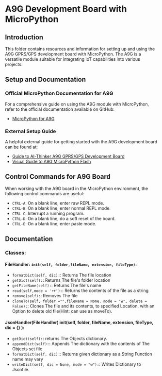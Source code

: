 
# A9G Development Board with MicroPython

## Introduction
This folder contains resources and information for setting up and using the A9G GPRS/GPS development board with MicroPython. The A9G is a versatile module suitable for integrating IoT capabilities into various projects.

## Setup and Documentation

### Official MicroPython Documentation for A9G
For a comprehensive guide on using the A9G module with MicroPython, refer to the official documentation available on GitHub:
- [MicroPython for A9G](https://github.com/pulkin/micropython/tree/master/ports/gprs_a9)

### External Setup Guide
A helpful external guide for getting started with the A9G development board can be found at:
- [Guide to AI-Thinker A9G GPRS/GPS Development Board](https://acoptex.com/wp/guide-to-ai-thinker-a9g-gprs-gps-development-board/)
- [Visual Guide to A9G MicroPython Flash](https://www.youtube.com/watch?v=8WAPMPTS3TQ&t=591s)

## Control Commands for A9G Board
When working with the A9G board in the MicroPython environment, the following control commands are useful:

- `CTRL-A`: On a blank line, enter raw REPL mode.
- `CTRL-B`: On a blank line, enter normal REPL mode.
- `CTRL-C`: Interrupt a running program.
- `CTRL-D`: On a blank line, do a soft reset of the board.
- `CTRL-E`: On a blank line, enter paste mode.

## Documentation

### Classes:
#### FileHandler: `init(self, folder,fileName, extension, fileType)`:
- `formatDict(self, dic):`: Returns The file location
- `getDict(self):`: Returns The file's folder location
- `getFileName(self):`: Returns The file's name
- `read(self,mode = 'r+'):`: Returns the contents of the file as a string
- `remove(self):`: Removes The file 
- `cloneTo(self, folder ="",fileName = None, mode = "w", delete = False):`: Clones The file and its contents, to specified Location, with an Option to delete old file(Hint: can use as moveTo).

#### JsonHandler(FileHandler) init(self, folder, fileName, extension, fileType, dic = {} ):
- `getDict(self):`: returns The Objects dictionary.
- `appendDict(self):`: Appends The dictionary with the contents of The Objects set file
- `formatDict(self, dic):`: Returns given dictionary as a String     Function name may vary
- `writeDict(self, dic = None, mode = "w"):`: Writes Dictionary to Jsonfile.     

